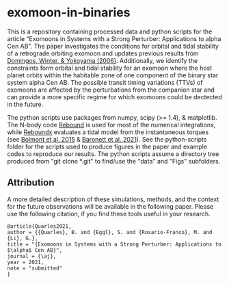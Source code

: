 # exomoon-in-binaries
This is a repository containing processed data and python scripts for the article "Exomoons in Systems with a Strong Perturber: Applications to alpha Cen AB".  The paper investigates the conditions for orbital and tidal stability of a retrograde orbiting exomoon and updates previous results from [Domingos, Winter, & Yokoyama (2006)](https://ui.adsabs.harvard.edu/abs/2006MNRAS.373.1227D/abstract).  Additionally, we identify the constraints form orbital and tidal stability for an exomoon where the host planet orbits within the habitable zone of one component of the binary star system alpha Cen AB.   The possible transit timing variations (TTVs) of exomoons are affected by the perturbations from the companion star and can provide a more specific regime for which exomoons could be dectected in the future.

The python scripts use packages from numpy, scipy (>= 1.4), & matplotlib.  The N-body code [Rebound](https://rebound.readthedocs.io/en/latest/) is used for most of the numerical integrations, while [Reboundx](https://reboundx.readthedocs.io/en/latest/) evaluates a tidal model from the instantaneous torques (see [Bolmont et al. 2015](https://ui.adsabs.harvard.edu/abs/2015A%26A...583A.116B/abstract) & [Baronett et al. 2021](https://ui.adsabs.harvard.edu/abs/2021arXiv210112277B/abstract)).  See the python-scripts folder for the scripts used to produce figures in the paper and example codes to reproduce our results.  The python scripts assume a directory tree produced from "git clone \*.git" to find/use the "data" and "Figs" subfolders.

Attribution
--------
A more detailed description of these simulations, methods, and the context for the future observations will be available in the following paper.  Please use the following citation, if you find these tools useful in your research. 

```
@article{Quarles2021,
author = {{Quarles}, B. and {Eggl}, S. and {Rosario-Franco}, M. and {Li}, G.},
title = "{Exomoons in Systems with a Strong Perturber: Applications to $\alpha$ Cen AB}",
journal = {\aj},
year = 2021,
note = "submitted"
}
```
